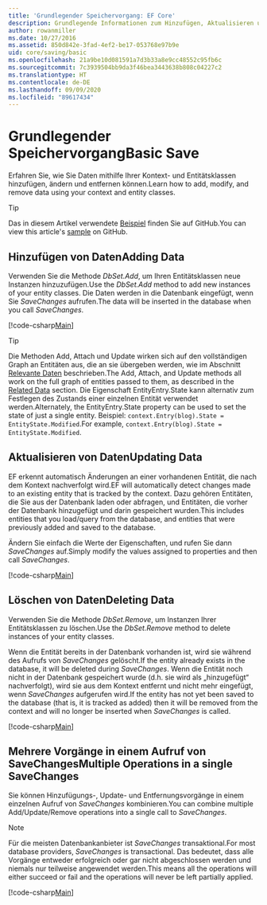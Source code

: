 ```yaml
---
title: 'Grundlegender Speichervorgang: EF Core'
description: Grundlegende Informationen zum Hinzufügen, Aktualisieren und Entfernen von Daten mit Entity Framework Core
author: rowanmiller
ms.date: 10/27/2016
ms.assetid: 850d842e-3fad-4ef2-be17-053768e97b9e
uid: core/saving/basic
ms.openlocfilehash: 21a9be10d081591a7d3b33a8e9cc48552c95fb6c
ms.sourcegitcommit: 7c3939504bb9da3f46bea3443638b808c04227c2
ms.translationtype: HT
ms.contentlocale: de-DE
ms.lasthandoff: 09/09/2020
ms.locfileid: "89617434"
---
```

# <a name="basic-save"></a><span data-ttu-id="09971-103">Grundlegender Speichervorgang</span><span class="sxs-lookup"><span data-stu-id="09971-103">Basic Save</span></span>

<span data-ttu-id="09971-104">Erfahren Sie, wie Sie Daten mithilfe Ihrer Kontext- und Entitätsklassen hinzufügen, ändern und entfernen können.</span><span class="sxs-lookup"><span data-stu-id="09971-104">Learn how to add, modify, and remove data using your context and entity classes.</span></span>

> [!TIP]  
> <span data-ttu-id="09971-105">Das in diesem Artikel verwendete [Beispiel](https://github.com/dotnet/EntityFramework.Docs/tree/master/samples/core/Saving/Basics/) finden Sie auf GitHub.</span><span class="sxs-lookup"><span data-stu-id="09971-105">You can view this article's [sample](https://github.com/dotnet/EntityFramework.Docs/tree/master/samples/core/Saving/Basics/) on GitHub.</span></span>

## <a name="adding-data"></a><span data-ttu-id="09971-106">Hinzufügen von Daten</span><span class="sxs-lookup"><span data-stu-id="09971-106">Adding Data</span></span>

<span data-ttu-id="09971-107">Verwenden Sie die Methode *DbSet.Add*, um Ihren Entitätsklassen neue Instanzen hinzuzufügen.</span><span class="sxs-lookup"><span data-stu-id="09971-107">Use the *DbSet.Add* method to add new instances of your entity classes.</span></span> <span data-ttu-id="09971-108">Die Daten werden in die Datenbank eingefügt, wenn Sie *SaveChanges* aufrufen.</span><span class="sxs-lookup"><span data-stu-id="09971-108">The data will be inserted in the database when you call *SaveChanges*.</span></span>

[!code-csharp[Main](../../../samples/core/Saving/Basics/Sample.cs#Add)]

> [!TIP]  
> <span data-ttu-id="09971-109">Die Methoden Add, Attach und Update wirken sich auf den vollständigen Graph an Entitäten aus, die an sie übergeben werden, wie im Abschnitt [Relevante Daten](xref:core/saving/related-data) beschrieben.</span><span class="sxs-lookup"><span data-stu-id="09971-109">The Add, Attach, and Update methods all work on the full graph of entities passed to them, as described in the [Related Data](xref:core/saving/related-data) section.</span></span> <span data-ttu-id="09971-110">Die Eigenschaft EntityEntry.State kann alternativ zum Festlegen des Zustands einer einzelnen Entität verwendet werden.</span><span class="sxs-lookup"><span data-stu-id="09971-110">Alternately, the EntityEntry.State property can be used to set the state of just a single entity.</span></span> <span data-ttu-id="09971-111">Beispiel: `context.Entry(blog).State = EntityState.Modified`.</span><span class="sxs-lookup"><span data-stu-id="09971-111">For example, `context.Entry(blog).State = EntityState.Modified`.</span></span>

## <a name="updating-data"></a><span data-ttu-id="09971-112">Aktualisieren von Daten</span><span class="sxs-lookup"><span data-stu-id="09971-112">Updating Data</span></span>

<span data-ttu-id="09971-113">EF erkennt automatisch Änderungen an einer vorhandenen Entität, die nach dem Kontext nachverfolgt wird.</span><span class="sxs-lookup"><span data-stu-id="09971-113">EF will automatically detect changes made to an existing entity that is tracked by the context.</span></span> <span data-ttu-id="09971-114">Dazu gehören Entitäten, die Sie aus der Datenbank laden oder abfragen, und Entitäten, die vorher der Datenbank hinzugefügt und darin gespeichert wurden.</span><span class="sxs-lookup"><span data-stu-id="09971-114">This includes entities that you load/query from the database, and entities that were previously added and saved to the database.</span></span>

<span data-ttu-id="09971-115">Ändern Sie einfach die Werte der Eigenschaften, und rufen Sie dann *SaveChanges* auf.</span><span class="sxs-lookup"><span data-stu-id="09971-115">Simply modify the values assigned to properties and then call *SaveChanges*.</span></span>

[!code-csharp[Main](../../../samples/core/Saving/Basics/Sample.cs#Update)]

## <a name="deleting-data"></a><span data-ttu-id="09971-116">Löschen von Daten</span><span class="sxs-lookup"><span data-stu-id="09971-116">Deleting Data</span></span>

<span data-ttu-id="09971-117">Verwenden Sie die Methode *DbSet.Remove*, um Instanzen Ihrer Entitätsklassen zu löschen.</span><span class="sxs-lookup"><span data-stu-id="09971-117">Use the *DbSet.Remove* method to delete instances of your entity classes.</span></span>

<span data-ttu-id="09971-118">Wenn die Entität bereits in der Datenbank vorhanden ist, wird sie während des Aufrufs von *SaveChanges* gelöscht.</span><span class="sxs-lookup"><span data-stu-id="09971-118">If the entity already exists in the database, it will be deleted during *SaveChanges*.</span></span> <span data-ttu-id="09971-119">Wenn die Entität noch nicht in der Datenbank gespeichert wurde (d.h. sie wird als „hinzugefügt“ nachverfolgt), wird sie aus dem Kontext entfernt und nicht mehr eingefügt, wenn *SaveChanges* aufgerufen wird.</span><span class="sxs-lookup"><span data-stu-id="09971-119">If the entity has not yet been saved to the database (that is, it is tracked as added) then it will be removed from the context and will no longer be inserted when *SaveChanges* is called.</span></span>

[!code-csharp[Main](../../../samples/core/Saving/Basics/Sample.cs#Remove)]

## <a name="multiple-operations-in-a-single-savechanges"></a><span data-ttu-id="09971-120">Mehrere Vorgänge in einem Aufruf von SaveChanges</span><span class="sxs-lookup"><span data-stu-id="09971-120">Multiple Operations in a single SaveChanges</span></span>

<span data-ttu-id="09971-121">Sie können Hinzufügungs-, Update- und Entfernungsvorgänge in einem einzelnen Aufruf von *SaveChanges* kombinieren.</span><span class="sxs-lookup"><span data-stu-id="09971-121">You can combine multiple Add/Update/Remove operations into a single call to *SaveChanges*.</span></span>

> [!NOTE]  
> <span data-ttu-id="09971-122">Für die meisten Datenbankanbieter ist *SaveChanges* transaktional.</span><span class="sxs-lookup"><span data-stu-id="09971-122">For most database providers, *SaveChanges* is transactional.</span></span> <span data-ttu-id="09971-123">Das bedeutet, dass alle Vorgänge entweder erfolgreich oder gar nicht abgeschlossen werden und niemals nur teilweise angewendet werden.</span><span class="sxs-lookup"><span data-stu-id="09971-123">This means  all the operations will either succeed or fail and the operations will never be left partially applied.</span></span>

[!code-csharp[Main](../../../samples/core/Saving/Basics/Sample.cs#MultipleOperations)]
